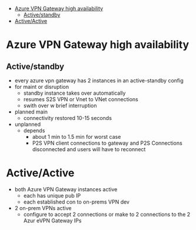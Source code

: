 - [Azure VPN Gateway high availability](#azure-vpn-gateway-high-availability)
  - [Active/standby](#activestandby)
- [Active/Active](#activeactive)
# Azure VPN Gateway high availability

## Active/standby
* every azure vpn gateway has 2 instances in an active-standby config
* for maint or disruption
  * standby instance takes over automatically
  * resumes S2S VPN or Vnet to VNet connections
  * swith over w brief interruption
* planned main
  * connectivity restored 10-15 seconds
* unplanned
  * depends
    * about 1 min to 1.5 min for worst case
    * P2S VPN client connections to gateway and P2S Connections disconnected and users will have to reconnect

# Active/Active
* both Azure VPN Gateway instances active
  * each has unique pub IP
  * each established con to on-prems VPN dev
* 2 on-prem VPNs active
  * configure to accept 2 connections or make to 2 connections to the 2 Azur eVPN Gateway IPs
